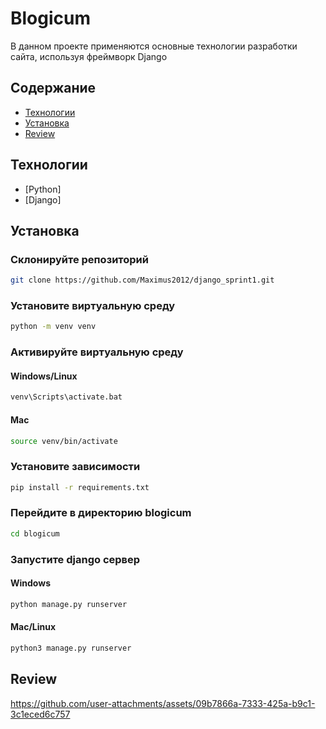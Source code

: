 # Blogicum
В данном проекте применяются основные технологии разработки сайта, используя фреймворк Django

## Содержание
- [Технологии](#технологии)
- [Установка](#установка)
- [Review](#review)



## Технологии
- [Python]
- [Django]

## Установка

### Склонируйте репозиторий 
```sh
git clone https://github.com/Maximus2012/django_sprint1.git
```

### Установите виртуальную среду
```sh
python -m venv venv
```
### Активируйте виртуальную среду
#### Windows/Linux
```sh
venv\Scripts\activate.bat
```

#### Mac
```sh
source venv/bin/activate
```

### Установите зависимости 
```sh
pip install -r requirements.txt
```

### Перейдите в директорию blogicum
```sh
cd blogicum
```

### Запустите django сервер

#### Windows
```sh
python manage.py runserver
```
#### Mac/Linux
```sh
python3 manage.py runserver
```

## Review
https://github.com/user-attachments/assets/09b7866a-7333-425a-b9c1-3c1eced6c757

